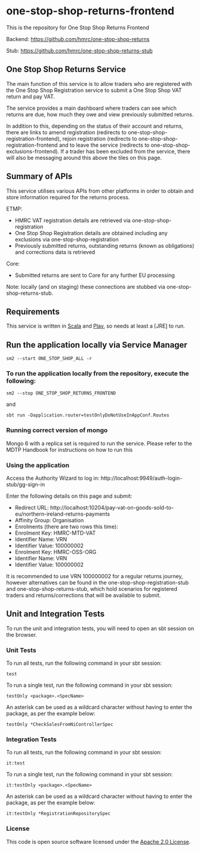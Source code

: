 
# one-stop-shop-returns-frontend

This is the repository for One Stop Shop Returns Frontend

Backend: https://github.com/hmrc/one-stop-shop-returns

Stub: https://github.com/hmrc/one-stop-shop-returns-stub

One Stop Shop Returns Service
------------

The main function of this service is to allow traders who are registered with the One Stop Shop Registration
service to submit a One Stop Shop VAT return and pay VAT.

The service provides a main dashboard where traders can see which returns are due, how much they owe and view
previously submitted returns. 

In addition to this, depending on the status of their account and returns, there are links to amend registration 
(redirects to one-stop-shop-registration-frontend), rejoin registration (redirects to 
one-stop-shop-registration-frontend and to leave the service (redirects to one-stop-shop-exclusions-frontend).
If a trader has been excluded from the service, there will also be messaging around this above the tiles on this page.

Summary of APIs
------------

This service utilises various APIs from other platforms in order to obtain and store information required for the
returns process.

ETMP:
- HMRC VAT registration details are retrieved via one-stop-shop-registration
- One Stop Shop Registration details are obtained including any exclusions via one-stop-shop-registration
- Previously submitted returns, outstanding returns (known as obligations) and corrections data is retrieved

Core:
- Submitted returns are sent to Core for any further EU processing

Note: locally (and on staging) these connections are stubbed via one-stop-shop-returns-stub.

Requirements
------------

This service is written in [Scala](http://www.scala-lang.org/) and [Play](http://playframework.com/), so needs at least a [JRE] to run.

## Run the application locally via Service Manager

```
sm2 --start ONE_STOP_SHOP_ALL -r
```

### To run the application locally from the repository, execute the following:
```
sm2 --stop ONE_STOP_SHOP_RETURNS_FRONTEND
```
and 
```
sbt run -Dapplication.router=testOnlyDoNotUseInAppConf.Routes
```

### Running correct version of mongo
Mongo 6 with a replica set is required to run the service. Please refer to the MDTP Handbook for instructions on how to run this


### Using the application

Access the Authority Wizard to log in:
http://localhost:9949/auth-login-stub/gg-sign-in

Enter the following details on this page and submit:
- Redirect URL: http://localhost:10204/pay-vat-on-goods-sold-to-eu/northern-ireland-returns-payments
- Affinity Group: Organisation
- Enrolments (there are two rows this time):
- Enrolment Key: HMRC-MTD-VAT
- Identifier Name: VRN
- Identifier Value: 100000002
- Enrolment Key: HMRC-OSS-ORG
- Identifier Name: VRN
- Identifier Value: 100000002

It is recommended to use VRN 100000002 for a regular returns journey, however alternatives can be found in the
one-stop-shop-registration-stub and one-stop-shop-returns-stub, which hold scenarios for registered traders and
returns/corrections that will be available to submit.

Unit and Integration Tests
------------

To run the unit and integration tests, you will need to open an sbt session on the browser.

### Unit Tests

To run all tests, run the following command in your sbt session:
```
test
```

To run a single test, run the following command in your sbt session:
```
testOnly <package>.<SpecName>
```

An asterisk can be used as a wildcard character without having to enter the package, as per the example below:
```
testOnly *CheckSalesFromNiControllerSpec
```

### Integration Tests

To run all tests, run the following command in your sbt session:
```
it:test
```

To run a single test, run the following command in your sbt session:
```
it:testOnly <package>.<SpecName>
```

An asterisk can be used as a wildcard character without having to enter the package, as per the example below:
```
it:testOnly *RegistrationRepositorySpec
```

### License

This code is open source software licensed under the [Apache 2.0 License]("http://www.apache.org/licenses/LICENSE-2.0.html").
